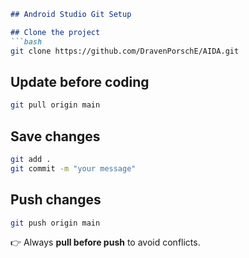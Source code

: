 ````markdown
## Android Studio Git Setup

## Clone the project
```bash
git clone https://github.com/DravenPorschE/AIDA.git
````

## Update before coding

```bash
git pull origin main
```

## Save changes

```bash
git add .
git commit -m "your message"
```

## Push changes

```bash
git push origin main
```

👉 Always **pull before push** to avoid conflicts.
